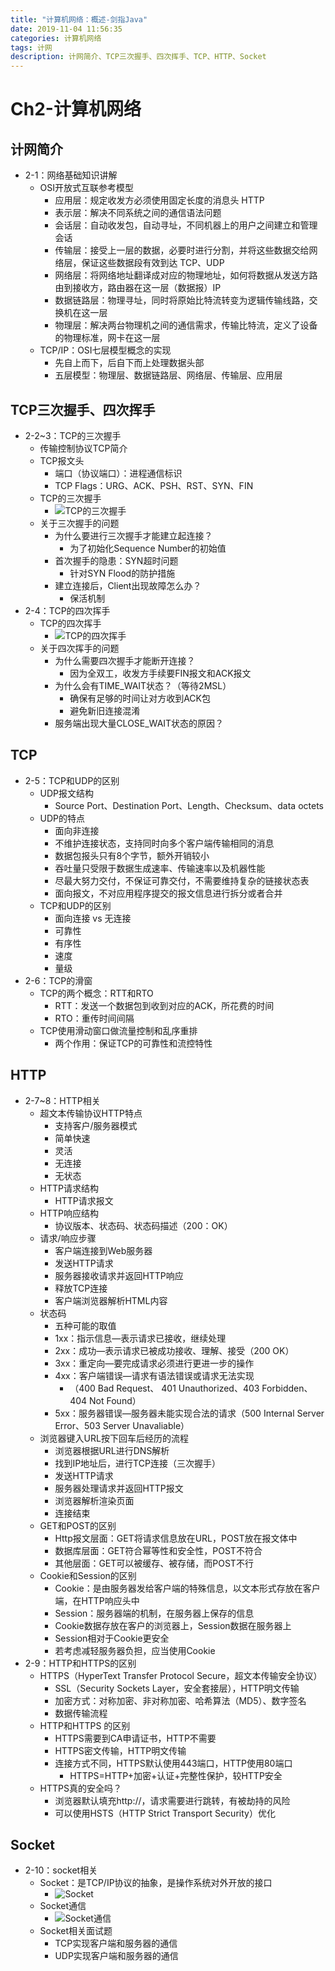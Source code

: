 ```yaml
---
title: "计算机网络：概述-剑指Java"
date: 2019-11-04 11:56:35
categories: 计算机网络
tags: 计网
description: 计网简介、TCP三次握手、四次挥手、TCP、HTTP、Socket
---
```

<!-- more -->
# Ch2-计算机网络
## 计网简介
- 2-1：网络基础知识讲解
    - OSI开放式互联参考模型
        - 应用层：规定收发方必须使用固定长度的消息头 HTTP
        - 表示层：解决不同系统之间的通信语法问题
        - 会话层：自动收发包，自动寻址，不同机器上的用户之间建立和管理会话
        - 传输层：接受上一层的数据，必要时进行分割，并将这些数据交给网络层，保证这些数据段有效到达 TCP、UDP
        - 网络层：将网络地址翻译成对应的物理地址，如何将数据从发送方路由到接收方，路由器在这一层（数据报）IP
        - 数据链路层：物理寻址，同时将原始比特流转变为逻辑传输线路，交换机在这一层
        - 物理层：解决两台物理机之间的通信需求，传输比特流，定义了设备的物理标准，网卡在这一层
    - TCP/IP：OSI七层模型概念的实现
        - 先自上而下，后自下而上处理数据头部
        - 五层模型：物理层、数据链路层、网络层、传输层、应用层

## TCP三次握手、四次挥手
- 2-2~3：TCP的三次握手
    - 传输控制协议TCP简介
    - TCP报文头
        - 端口（协议端口）：进程通信标识
        - TCP Flags：URG、ACK、PSH、RST、SYN、FIN
    - TCP的三次握手
        - ![TCP的三次握手](/images/19-10-13/1.jpg) 
    - 关于三次握手的问题
        - 为什么要进行三次握手才能建立起连接？
            - 为了初始化Sequence Number的初始值
        - 首次握手的隐患：SYN超时问题
            - 针对SYN Flood的防护措施
        - 建立连接后，Client出现故障怎么办？
            - 保活机制
- 2-4：TCP的四次挥手
    - TCP的四次挥手
        - ![TCP的四次挥手](/images/19-10-13/2.jpg) 
    - 关于四次挥手的问题
        - 为什么需要四次握手才能断开连接？
            - 因为全双工，收发方手续要FIN报文和ACK报文
        - 为什么会有TIME_WAIT状态？（等待2MSL）
            - 确保有足够的时间让对方收到ACK包
            - 避免新旧连接混淆
        - 服务端出现大量CLOSE_WAIT状态的原因？

## TCP
- 2-5：TCP和UDP的区别
    - UDP报文结构
        - Source Port、Destination Port、Length、Checksum、data octets
    - UDP的特点
        - 面向非连接
        - 不维护连接状态，支持同时向多个客户端传输相同的消息
        - 数据包报头只有8个字节，额外开销较小
        - 吞吐量只受限于数据生成速率、传输速率以及机器性能
        - 尽最大努力交付，不保证可靠交付，不需要维持复杂的链接状态表
        - 面向报文，不对应用程序提交的报文信息进行拆分或者合并
    - TCP和UDP的区别
        - 面向连接 vs 无连接
        - 可靠性
        - 有序性
        - 速度
        - 量级
- 2-6：TCP的滑窗
    - TCP的两个概念：RTT和RTO
        - RTT：发送一个数据包到收到对应的ACK，所花费的时间
        - RTO：重传时间间隔
    - TCP使用滑动窗口做流量控制和乱序重排
        - 两个作用：保证TCP的可靠性和流控特性

## HTTP
- 2-7~8：HTTP相关
    - 超文本传输协议HTTP特点
        - 支持客户/服务器模式
        - 简单快速
        - 灵活
        - 无连接
        - 无状态
    - HTTP请求结构
        - HTTP请求报文
    - HTTP响应结构
        - 协议版本、状态码、状态码描述（200：OK）
    - 请求/响应步骤
        - 客户端连接到Web服务器
        - 发送HTTP请求
        - 服务器接收请求并返回HTTP响应
        - 释放TCP连接
        - 客户端浏览器解析HTML内容
    - 状态码
        - 五种可能的取值
        - 1xx：指示信息—表示请求已接收，继续处理
        - 2xx：成功—表示请求已被成功接收、理解、接受（200 OK）
        - 3xx：重定向—要完成请求必须进行更进一步的操作
        - 4xx：客户端错误—请求有语法错误或请求无法实现
            - （400 Bad Request、 401 Unauthorized、403 Forbidden、404 Not Found）
        - 5xx：服务器错误—服务器未能实现合法的请求（500 Internal Server Error、503 Server Unavaliable）
    - 浏览器键入URL按下回车后经历的流程
        - 浏览器根据URL进行DNS解析
        - 找到IP地址后，进行TCP连接（三次握手）
        - 发送HTTP请求
        - 服务器处理请求并返回HTTP报文
        - 浏览器解析渲染页面
        - 连接结束
    - GET和POST的区别
        - Http报文层面：GET将请求信息放在URL，POST放在报文体中
        - 数据库层面：GET符合幂等性和安全性，POST不符合
        - 其他层面：GET可以被缓存、被存储，而POST不行
    - Cookie和Session的区别
        - Cookie：是由服务器发给客户端的特殊信息，以文本形式存放在客户端，在HTTP响应头中
        - Session：服务器端的机制，在服务器上保存的信息
        - Cookie数据存放在客户的浏览器上，Session数据在服务器上
        - Session相对于Cookie更安全
        - 若考虑减轻服务器负担，应当使用Cookie
- 2-9：HTTP和HTTPS的区别
    - HTTPS（HyperText Transfer Protocol Secure，超文本传输安全协议）
        - SSL（Security Sockets Layer，安全套接层），HTTP明文传输
        - 加密方式：对称加密、非对称加密、哈希算法（MD5）、数字签名
        - 数据传输流程
    - HTTP和HTTPS 的区别
        - HTTPS需要到CA申请证书，HTTP不需要
        - HTTPS密文传输，HTTP明文传输
        - 连接方式不同，HTTPS默认使用443端口，HTTP使用80端口
           - HTTPS=HTTP+加密+认证+完整性保护，较HTTP安全
    - HTTPS真的安全吗？
        - 浏览器默认填充http://，请求需要进行跳转，有被劫持的风险
        - 可以使用HSTS（HTTP Strict Transport Security）优化 

## Socket
- 2-10：socket相关
    - Socket：是TCP/IP协议的抽象，是操作系统对外开放的接口
        - ![Socket](/images/19-10-13/3.jpg) 
    - Socket通信
        - ![Socket通信](/images/19-10-13/4.jpg) 
    - Socket相关面试题
        - TCP实现客户端和服务器的通信
        - UDP实现客户端和服务器的通信